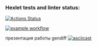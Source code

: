 ### Hexlet tests and linter status:
[![Actions Status](https://github.com/Barzabel/python-project-lvl2/workflows/hexlet-check/badge.svg)](https://github.com/Barzabel/python-project-lvl2/actions)

[![example workflow](https://github.com/Barzabel/python-project-lvl2/workflows/all_tests.yml/badge.svg)](https://github.com/Barzabel/python-project-lvl2/actions)
 
презентация работы gendiff
[![asciicast](https://asciinema.org/a/440531.png )](https://asciinema.org/a/440531)